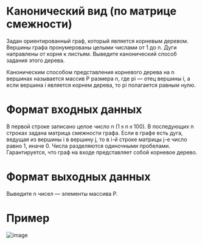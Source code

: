# Канонический вид (по матрице смежности)
Задан ориентированный граф, который является корневым деревом. Вершины графа пронумерованы целыми числами от 1 до n.
Дуги направлены от корня к листьям. Выведите канонический способ задания этого дерева.

Каноническим способом представления корневого дерева на n вершинах называется массив P размера n, где pi — отец вершины i, а если вершина i является корнем дерева, то pi полагается равным нулю.

# Формат входных данных
В первой строке записано целое число n (1 ≤ n ≤ 100). В последующих n строках задана матрица смежности графа. Если в графе есть дуга, ведущая из вершины i в вершину j, то в i-й строке матрицы j-е число равно 1, иначе 0. Числа разделяются одиночными пробелами. Гарантируется, что граф на входе представляет собой корневое дерево.
# Формат выходных данных
Выведите n чисел — элементы массива P.
# Пример
![image](https://github.com/tonydyatlove/Algorithms-and-Data-Structures/assets/106832714/b6f18fe6-3dce-46fe-9684-afc942ac6ea4)
